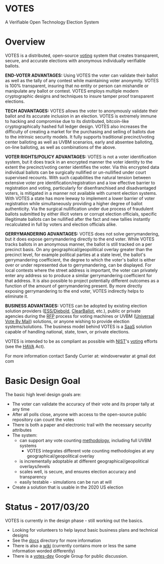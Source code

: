 # VOTES

A Verifiable Open Technology Election System

# Overview

VOTES is a distributed, open-source [voting](https://en.wikipedia.org/wiki/Voting) system that creates transparent, secure, and accurate elections with anonymous individually verifiable ballots.

**END-VOTER ADVANTAGES:**  Using VOTES the voter can validate their ballot as well as the tally of any contest while maintaining voter anonymity. VOTES is 100% transparent, insuring that no entity or person can mishandle or manipulate any ballot or contest.  VOTES employs multiple modern cryptographic designs and techniques to insure tamper proof transparent elections.

**TECH ADVANTAGES:** VOTES allows the voter to anonymously validate their ballot and its accurate inclusion in an election.  VOTES is extremely immune to hacking and compromise due to its distributed, bitcoin-like cryptographically hashed full ledger design.  VOTES also increases the difficulty of creating a market for the purchasing and selling of ballots due to the intrinsic security models.  It fully supports traditional precinct/voting center balloting as well as UVBM scenarios, early and absentee balloting, on-line balloting, as well as combinations of the above.

**VOTER RIGHTS/POLICY ADVANTAGES:**   VOTES is not a voter identification system, but it does track in an encrypted manner the voter identity to the extent the precinct/voting center identifies the voter.  Via this encrypted data individual ballots can be surgically nullified or un-nullified under court supervised recounts.  With such capabilities the natural tension between extensive voter pre identification/registration and a low effective barrier to registration and voting, particularly for disenfranchised and disadvantaged voters, is mitigated in a manner not available with current election systems.  With VOTES a state has more leeway to implement a lower barrier of voter registration while simultaneously providing a higher degree of ballot authenticity.  Via the surgical nullification under due process of fraudulent ballots submitted by either illicit voters or corrupt election officials, specific illegitimate ballots can be nullified after the fact and new tallies instantly recalculated in full by voters and election officials alike.

**GERRYMANDERING ADVANTAGES:**  VOTES does not solve gerrymandering, but it does expose gerrymandering directly to the end voter.  While VOTES tracks ballots in an anonymous manner, the ballot is still tracked on a per precinct basis.  On any geographical/geopolitical overlay greater than the precinct level, for example political parties at a state level, the ballot's gerrymandering coefficient, the degree to which the voter's ballot is either over or under represented due to gerrymandering, can be displayed.  For local contests where the street address is important, the voter can privately enter any address so to produce a similar gerrymandering coefficient for that address.  It is also possible to project potentially different outcomes as a function of the amount of gerrymandering present.  By more directly exposing gerrymandering to the end voter, VOTES indirectly helps to eliminate it.

**BUSINESS ADVANTAGES:**  VOTES can be adopted by existing election solution providers ([ESS/Diebold](http://www.essvote.com/about/), [ClearBallot](http://www.clearballot.com/), etc.), public or private agencies during the [RFP](https://en.wikipedia.org/wiki/Request_for_proposal) process for voting machines or UVBM ([Universal Vote By Mail](http://washingtonmonthly.com/magazine/janfeb-2016/vote-from-home-save-your-country/)) solutions, or anyone wishing to provide election systems/solutions.  The business model behind VOTES is a  [SaaS](https://en.wikipedia.org/wiki/Software_as_a_service) solution capable of handling national, state, town, or private elections.

VOTES is intended to be as compliant as possible with [NIST](https://en.wikipedia.org/wiki/National_Institute_of_Standards_and_Technology)'s [voting](https://www.nist.gov/itl/voting) efforts (see the [HAVA](https://en.wikipedia.org/wiki/Help_America_Vote_Act) Act).

For more information contact Sandy Currier at:  windoverwater at gmail dot com

# Basic Design Goal

The basic high level design goals are:

* The voter can validate the accuracy of their vote and its proper tally at any time
* After all polls close, anyone with access to the open-source public repository can count the votes
* There is both a paper and electronic trail with the necessary security attributes
* The system:
  * can support any vote counting [methodology](https://electology.org/library), including full UVBM systems
    * VOTES integrates different vote counting methodologies at any geographical/geopolitical overlay
  * is incrementally adoptable at different geographical/geopolitical overlays/levels
  * scales well, is secure, and ensures election accuracy and transparency
  * easily testable - simulations can be run at will
* Create a solution that is usable in the 2020 US election

# Status - 2017/03/20

VOTES is currently in the design phase - still working out the basics.
* Looking for volunteers to help layout basic business plans and technical designs
* See the [docs](https://github.com/PacemTerra/votes/tree/master/docs) directory for more information
* There is also a [wiki](https://github.com/PacemTerra/votes/wiki) (currently contains more or less the same information worded differently)
* There is a [votes-dev](https://groups.google.com/forum/#!forum/votes-dev) Google Group for public discussion.
